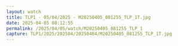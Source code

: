 ```yaml
---
layout: watch
title: TLP1 - 05/04/2025 - M20250405_081255_TLP_1T.jpg
date: 2025-04-05 08:12:55
permalink: /2025/04/05/watch/M20250405_081255_TLP_1
capture: TLP1/2025/202504/20250404/M20250405_081255_TLP_1T.jpg
---
```

